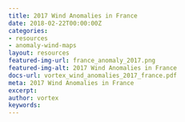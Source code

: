 ```yaml
---
title: 2017 Wind Anomalies in France
date: 2018-02-22T00:00:00Z
categories:
- resources
- anomaly-wind-maps
layout: resources
featured-img-url: france_anomaly_2017.png
featured-img-alt: 2017 Wind Anomalies in France
docs-url: vortex_wind_anomalies_2017_france.pdf
meta: 2017 Wind Anomalies in France
excerpt: 
author: vortex
keywords: 
---
```


